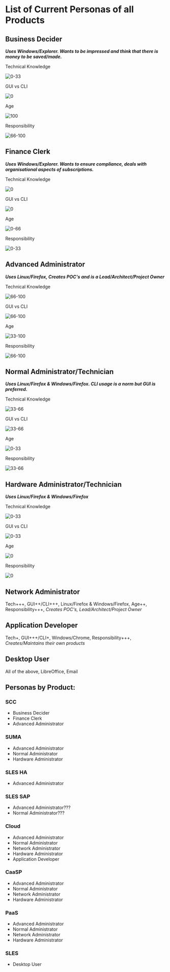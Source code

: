 # List of Current Personas of all Products



## Business Decider
***Uses Windows/Explorer. Wants to be impressed and think that there is money to be saved/made.***


Technical Knowledge

![0-33](/uploads/58f62592475daf6dc67af722ffbb3ce2/0-33.png)

GUI vs CLI

![0](/uploads/329948c3cf97485979ffcd8af218d30a/0.png)

Age

![100](/uploads/81bb6489680429fefd24d049a01e6cde/100.png)

Responsibility

![66-100](/uploads/59ea0ebb99aedb32dbba00c216a0bcc5/66-100.png)


## Finance Clerk
***Uses Windows/Explorer. Wants to ensure compliance, deals with organisational aspects of subscriptions.***


Technical Knowledge

![0](/uploads/329948c3cf97485979ffcd8af218d30a/0.png)

GUI vs CLI

![0](/uploads/329948c3cf97485979ffcd8af218d30a/0.png)

Age

![0-66](/uploads/f235bf9d68ce308b53fb2be740397911/0-66.png)

Responsibility

![0-33](/uploads/58f62592475daf6dc67af722ffbb3ce2/0-33.png)


## Advanced Administrator
***Uses Linux/Firefox, Creates POC's and is a Lead/Architect/Project Owner***


Technical Knowledge

![66-100](/uploads/59ea0ebb99aedb32dbba00c216a0bcc5/66-100.png)

GUI vs CLI

![66-100](/uploads/59ea0ebb99aedb32dbba00c216a0bcc5/66-100.png)

Age

![33-100](/uploads/bd961846313c3e3fe82e7c25962e7197/33-100.png)

Responsibility

![66-100](/uploads/59ea0ebb99aedb32dbba00c216a0bcc5/66-100.png)



## Normal Administrator/Technician
***Uses Linux/Firefox & Windows/Firefox. CLI usage is a norm but GUI is preferred.***


Technical Knowledge

![33-66](/uploads/bd4352ca8821c99a974d0fea5f801ea4/33-66.png)

GUI vs CLI

![33-66](/uploads/bd4352ca8821c99a974d0fea5f801ea4/33-66.png)

Age

![0-33](/uploads/58f62592475daf6dc67af722ffbb3ce2/0-33.png)

Responsibility

![33-66](/uploads/bd4352ca8821c99a974d0fea5f801ea4/33-66.png)



## Hardware Administrator/Technician
***Uses Linux/Firefox & Windows/Firefox***


Technical Knowledge

![0-33](/uploads/58f62592475daf6dc67af722ffbb3ce2/0-33.png)

GUI vs CLI


![0-33](/uploads/58f62592475daf6dc67af722ffbb3ce2/0-33.png)

Age

![0](/uploads/329948c3cf97485979ffcd8af218d30a/0.png)

Responsibility

![0](/uploads/329948c3cf97485979ffcd8af218d30a/0.png)


## Network Administrator
Tech+++, GUI++/CLI+++, Linux/Firefox & Windows/Firefox, Age++, Responsibility+++, *Creates POC's, Lead/Architect/Project Owner*

## Application Developer
Tech+, GUI+++/CLI+, Windows/Chrome, Responsibility+++, *Creates/Maintains their own products*

## Desktop User
All of the above, LibreOffice, Email

## Personas by Product:

### SCC
- Business Decider
- Finance Clerk
- Advanced Administrator

### SUMA
- Advanced Administrator
- Normal Administrator
- Hardware Administrator

### SLES HA
- Advanced Administrator

### SLES SAP
- Advanced Administrator???
- Normal Administrator???

### Cloud
- Advanced Administrator
- Normal Administrator
- Network Administrator
- Hardware Administrator
- Application Developer

### CaaSP
- Advanced Administrator
- Normal Administrator
- Network Administrator
- Hardware Administrator

### PaaS
- Advanced Administrator
- Normal Administrator
- Network Administrator
- Hardware Administrator

### SLES
- Desktop User


